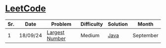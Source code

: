 # [LeetCode](https://www.leetcode.com/)

|Sr.| Date | Problem | Difficulty | Solution | Month |     
|---|---|---------|------------|----------|-------|
1 | 18/09/24 | [Largest Number](https://leetcode.com/problems/largest-number/description/?envType=daily-question&envId=2024-09-18) | Medium | [Java](./September/LC179.java) | September |